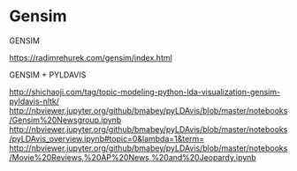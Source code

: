 # Gensim

GENSIM

https://radimrehurek.com/gensim/index.html

GENSIM + PYLDAVIS

http://shichaoji.com/tag/topic-modeling-python-lda-visualization-gensim-pyldavis-nltk/
http://nbviewer.jupyter.org/github/bmabey/pyLDAvis/blob/master/notebooks/Gensim%20Newsgroup.ipynb
http://nbviewer.jupyter.org/github/bmabey/pyLDAvis/blob/master/notebooks/pyLDAvis_overview.ipynb#topic=0&lambda=1&term=
http://nbviewer.jupyter.org/github/bmabey/pyLDAvis/blob/master/notebooks/Movie%20Reviews,%20AP%20News,%20and%20Jeopardy.ipynb

